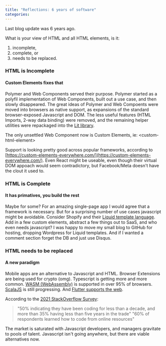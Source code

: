 ```yaml
---
title: "Reflections: 6 years of software"
categories:
---
```

Last blog update was 6 years ago.  

What is your view of HTML and all HTML elements, is it:
1. incomplete,
2. complete, or
3. needs to be replaced.

### HTML is Incomplete
#### Custom Elements fixes that

Polymer and Web Components served their purpose.  Polymer started as a polyfil implementation of Web Components, built out a use case, and then slowly disappeared.
The great ideas of Polymer and Web Compoents were moved into browsers as native support, as expansions of the standard browser-exposed Javascript and DOM.
The less useful features (HTML Imports, 2-way data binding) were removed, and the remaining helper utilities were repackaged into the [Lit library](https://lit.dev/).

The only unsettled Web Component now is Custom Elements, ie: &lt;custom-html-element&gt;

Support is looking pretty good across popular frameworks, according to [https://custom-elements-everywhere.com/](https://custom-elements-everywhere.com/).
Even React might be useable, even though their virtual DOM appoach would seem contradictory, but Facebook/Meta doesn't have the clout it used to.

### HTML is Complete
#### It has primatives, you build the rest

Maybe for some? For an amazing single-page app I would agree that a framework is necessary. But for a surprising number of use cases javascript might be avoidable.
Consider Shopify and their [Liquid template language](https://shopify.github.io/liquid/).  Add in a few custom elements, abstract a few things out to SaaS, and who even needs javascript?
I was happy to move my small blog to GitHub for hosting, dropping Wordpress for Liquid templates.  And if I wanted a comment section forget the DB and just use Disqus.

### HTML needs to be replaced
#### A new paradigm

Mobile apps are an alternative to Javascript and HTML.  Browser Extensions are being used for crypto (omg).  Typescript is getting more and more common. 
[WASM (WebAssembly)](https://en.wikipedia.org/wiki/WebAssembly) is supported in over 95% of browsers.  [ScalaJS](https://www.scala-js.org) is still progressing.
And [Flutter supports the web](https://flutter.dev/multi-platform/web).

According to the [2021 StackOverflow Survey](https://insights.stackoverflow.com/survey/2021):
> "50% indicating they have been coding for less than a decade, and more than 35% having less than five years in the trade"
> "60% of respondents learned how to code from online resources"

The market is saturated with Javascript developers, and managers gravitate to pools of talent.  Javascript isn't going anywhere, but there are viable alternatives now.

